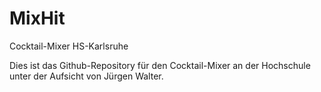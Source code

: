 # MixHit
Cocktail-Mixer HS-Karlsruhe

Dies ist das Github-Repository für den Cocktail-Mixer an der Hochschule unter der Aufsicht von Jürgen Walter.
